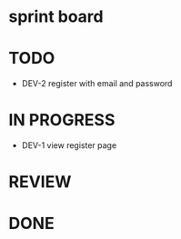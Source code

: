 # sprint board

# TODO
- DEV-2 register with email and password

# IN PROGRESS
- DEV-1 view register page


# REVIEW


# DONE
